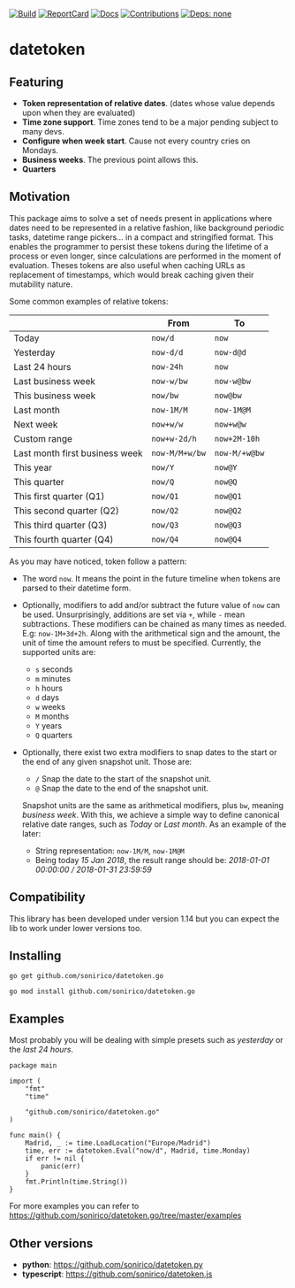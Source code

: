[![Build][github-actions-image]][github-actions-url]
[![ReportCard][go-report-card-image]][go-report-card-url]
[![Docs][godoc-image]][godoc-url]
[![Contributions][contributions-image]][contributions-url] 
[![Deps: none][deps-image]][deps-url]

# datetoken

## Featuring

- **Token representation of relative dates**. (dates whose value depends upon when they are evaluated)
- **Time zone support**. Time zones tend to be a major pending subject to many devs.
- **Configure when week start**. Cause not every country cries on Mondays.
- **Business weeks**. The previous point allows this.
- **Quarters**

## Motivation

This package aims to solve a set of needs present in applications where
dates need to be represented in a relative fashion, like background periodic
tasks, datetime range pickers... in a compact and stringified format. This
enables the programmer to persist these tokens during the lifetime of a
process or even longer, since calculations are performed in the moment of
evaluation. Theses tokens are also useful when caching URLs as replacement
of timestamps, which would break caching given their mutability nature.

Some common examples of relative tokens:

|                                | From           | To            |
|--------------------------------|----------------|---------------|
| Today                          | `now/d`        | `now`         |
| Yesterday                      | `now-d/d`      | `now-d@d`     |
| Last 24 hours                  | `now-24h`      | `now`         |
| Last business week             | `now-w/bw`     | `now-w@bw`    |
| This business week             | `now/bw`       | `now@bw`      |
| Last month                     | `now-1M/M`     | `now-1M@M`    |
| Next week                      | `now+w/w`      | `now+w@w`     |
| Custom range                   | `now+w-2d/h`   | `now+2M-10h`  |
| Last month first business week | `now-M/M+w/bw` | `now-M/+w@bw` |
| This year                      | `now/Y`        | `now@Y`       |
| This quarter                   | `now/Q`        | `now@Q`       |
| This first quarter  (Q1)       | `now/Q1`       | `now@Q1`      |
| This second quarter (Q2)       | `now/Q2`       | `now@Q2`      |
| This third quarter  (Q3)       | `now/Q3`       | `now@Q3`      |
| This fourth quarter (Q4)       | `now/Q4`       | `now@Q4`      |


As you may have noticed, token follow a pattern:

- The word `now`. It means the point in the future timeline when tokens are
  parsed to their datetime form.
- Optionally, modifiers to add and/or subtract the future value of `now` can
  be used. Unsurprisingly, additions are set via `+`, while `-` mean
  subtractions. These modifiers can be chained as many times as needed.
  E.g: `now-1M+3d+2h`. Along with the arithmetical sign and the amount, the
  unit of time the amount refers to must be specified. Currently, the supported
  units are:
  - `s` seconds
  - `m` minutes
  - `h` hours
  - `d` days
  - `w` weeks
  - `M` months
  - `Y` years
  - `Q` quarters
- Optionally, there exist two extra modifiers to snap dates to the start or the
  end of any given snapshot unit. Those are:
  - `/` Snap the date to the start of the snapshot unit.
  - `@` Snap the date to the end of the snapshot unit.

  Snapshot units are the same as arithmetical modifiers, plus `bw`, meaning
  _business week_. With this, we achieve a simple way to define canonical
  relative date ranges, such as _Today_ or _Last month_. As an example of
  the later:

  - String representation: `now-1M/M`, `now-1M@M`
  - Being today _15 Jan 2018_, the result range should be:
    _2018-01-01 00:00:00 / 2018-01-31 23:59:59_

## Compatibility

This library has been developed under version 1.14 but you can expect the lib
to work under lower versions too.

## Installing

```shell
go get github.com/sonirico/datetoken.go

go mod install github.com/sonirico/datetoken.go
```

## Examples

Most probably you will be dealing with simple presets such as _yesterday_ or
the _last 24 hours_.

```golang
package main

import (
    "fmt"
    "time"

    "github.com/sonirico/datetoken.go"
)

func main() {
    Madrid, _ := time.LoadLocation("Europe/Madrid")
    time, err := datetoken.Eval("now/d", Madrid, time.Monday)
    if err != nil {
        panic(err)
    }
    fmt.Println(time.String())
}
```

For more examples you can refer to https://github.com/sonirico/datetoken.go/tree/master/examples

## Other versions

  - **python**: https://github.com/sonirico/datetoken.py
  - **typescript**: https://github.com/sonirico/datetoken.js


[github-actions-url]: https://github.com/sonirico/datetoken.go/actions
[github-actions-image]: https://github.com/sonirico/datetoken.go/workflows/Go/badge.svg
[go-report-card-url]: https://goreportcard.com/badge/github.com/sonirico/datetoken.go
[go-report-card-image]: https://goreportcard.com/badge/github.com/sonirico/datetoken.go
[godoc-url]: https://godoc.org/github.com/sonirico/datetoken.go
[godoc-image]: https://godoc.org/github.com/sonirico/datetoken.go?status.svg
[contributions-url]: https://img.shields.io/badge/contributions-welcome-brightgreen.svg?style=flat
[contributions-image]: https://img.shields.io/badge/contributions-welcome-brightgreen.svg?style=flat
[deps-url]: https://github.com/sonirico/datetoken.go/blob/master/go.mod
[deps-image]: https://img.shields.io/badge/dependencies-none-brightgreen.svg